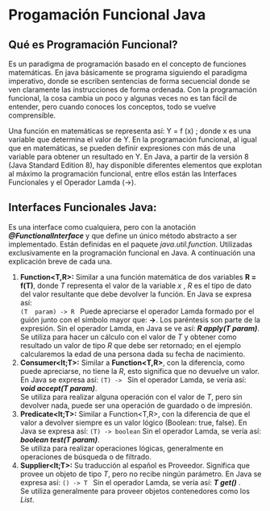 # Progamación Funcional Java

## Qué es Programación Funcional?

Es un paradigma de programación basado en el concepto de funciones matemáticas. En java básicamente se programa siguiendo el paradigma imperativo, donde se escriben sentencias de forma secuencial donde se ven claramente las instrucciones de forma ordenada. Con la programación funcional, la cosa cambia un poco y algunas veces no es tan fácil de entender, pero cuando conoces los conceptos, todo se vuelve comprensible.

Una función en matemáticas se representa así:   Y = f (x) ;  donde x es una variable que determina el valor de Y. En la programación funcional, al igual que en matemáticas, se pueden definir expresiones con más de una variable para obtener un resultado en Y.
En Java, a partir de la versión 8 (Java Standard Edition 8), hay disponible diferentes elementos que explotan al máximo la programación funcional, entre ellos están las Interfaces Funcionales y el Operador Lamda (->). 

## Interfaces Funcionales Java:
Es una interface como cualquiera, pero con la anotación **_@FunctionalInterface_** y que define un único método abstracto a ser implementado. Están definidas en el paquete _java.util.function_. Utilizadas exclusivamente en la programación funcional en Java. A continuación una explicación breve de cada una.

1.  **Function<T,R>:** Similar a una función matemática de dos variables **R = f(T)**, donde _T_ representa el valor de la variable _x_ , _R_ es el tipo de dato del valor resultante que debe devolver la función. En Java se expresa así:  
```(T  param) -> R ```
Puede apreciarse el operador Lamda formado por el guión junto con el símbolo mayor que: **->**.  Los paréntesis son parte de la expresión. Sin el operador Lamda, en Java se ve así: **_R  apply(T param)_**. <br/>
Se utiliza para hacer un cálculo con el valor de _T_ y obtener como resultado un valor de tipo _R_ que debe ser retornado; en el ejemplo calcularemos la edad de una persona dada su fecha de nacimiento.<br/>
2.  **Consumer<lt;T>:** Similar a **Function<T,R>**, con la diferencia, como puede apreciarse, no tiene la _R_, esto significa que no devuelve un valor. En Java se expresa así: ```(T) -> ```  Sin el operador Lamda, se vería así:  **_void accept(T param)_**.<br/>
Se utiliza para realizar alguna operación con el valor de _T_, pero sin devolver nada, puede ser una operación de guardado o de impresión.<br/>
3.  **Predicate<lt;T>:** Similar a Function<T,R>, con la diferencia de que el valor a devolver siempre es un valor lógico (Boolean:  true,  false). En Java se expresa así: ```(T) -> boolean``` Sin el operador Lamda, se vería así:  **_boolean test(T param)_**. <br/>Se utiliza para realizar operaciones lógicas, generalmente en operaciones de búsqueda o de filtrado.<br/>
4.  **Supplier<lt;T>:** Su traducción al español es Proveedor. Significa que provee un objeto de tipo _T_, pero no recibe ningún parámetro. En Java se expresa así: ```() -> T ``` Sin el operador Lamda, se vería así:  **_T get()_** .<br/>Se utiliza generalmente para proveer objetos contenedores como los _List_.<br/>
